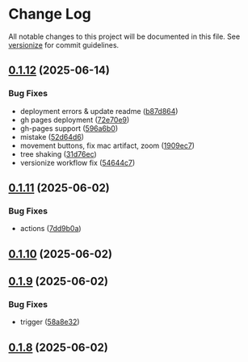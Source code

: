 # Change Log

All notable changes to this project will be documented in this file. See [versionize](https://github.com/versionize/versionize) for commit guidelines.

<a name="0.1.12"></a>
## [0.1.12](https://www.github.com/akinbender/MakerPrompt/releases/tag/v0.1.12) (2025-06-14)

### Bug Fixes

* deployment errors & update readme ([b87d864](https://www.github.com/akinbender/MakerPrompt/commit/b87d864343a088ad4004455d7fffefd6758cfc3a))
* gh pages deployment ([72e70e9](https://www.github.com/akinbender/MakerPrompt/commit/72e70e9c5afa5b844b1ad1440d2b58e3f28df61e))
* gh-pages support ([596a6b0](https://www.github.com/akinbender/MakerPrompt/commit/596a6b0372cc61eecac38c2204f0179450fe36a5))
* mistake ([52d64d6](https://www.github.com/akinbender/MakerPrompt/commit/52d64d6d58406341dcf50748dab7f11388ced0b8))
* movement buttons, fix mac artifact, zoom ([1909ec7](https://www.github.com/akinbender/MakerPrompt/commit/1909ec71ae939c0ee1762206a0ef3d06e7dfd195))
* tree shaking ([31d76ec](https://www.github.com/akinbender/MakerPrompt/commit/31d76ecdd4aaa89a32087436fa120db3ded90d3f))
* versionize workflow fix ([54644c7](https://www.github.com/akinbender/MakerPrompt/commit/54644c7138cb3f3e75bdd81a634da3f721645828))

<a name="0.1.11"></a>
## [0.1.11](https://www.github.com/akinbender/MakerPrompt/releases/tag/v0.1.11) (2025-06-02)

### Bug Fixes

* actions ([7dd9b0a](https://www.github.com/akinbender/MakerPrompt/commit/7dd9b0ac9a145ba9a5dc67e9b12c804ea803d75a))

<a name="0.1.10"></a>
## [0.1.10](https://www.github.com/akinbender/MakerPrompt/releases/tag/v0.1.10) (2025-06-02)

<a name="0.1.9"></a>
## [0.1.9](https://www.github.com/akinbender/MakerPrompt/releases/tag/v0.1.9) (2025-06-02)

### Bug Fixes

* trigger ([58a8e32](https://www.github.com/akinbender/MakerPrompt/commit/58a8e32b16aadf4f3d1fbe1c30512c4d30bc3054))

<a name="0.1.8"></a>
## [0.1.8](https://www.github.com/akinbender/MakerPrompt/releases/tag/v0.1.8) (2025-06-02)